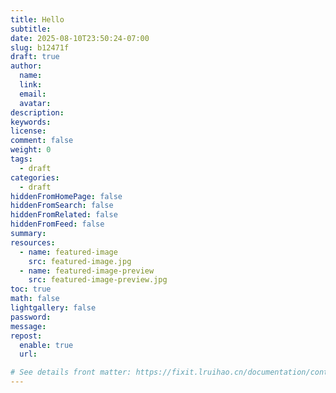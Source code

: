 ```yaml
---
title: Hello
subtitle:
date: 2025-08-10T23:50:24-07:00
slug: b12471f
draft: true
author:
  name:
  link:
  email:
  avatar:
description:
keywords:
license:
comment: false
weight: 0
tags:
  - draft
categories:
  - draft
hiddenFromHomePage: false
hiddenFromSearch: false
hiddenFromRelated: false
hiddenFromFeed: false
summary:
resources:
  - name: featured-image
    src: featured-image.jpg
  - name: featured-image-preview
    src: featured-image-preview.jpg
toc: true
math: false
lightgallery: false
password:
message:
repost:
  enable: true
  url:

# See details front matter: https://fixit.lruihao.cn/documentation/content-management/introduction/#front-matter
---
```


<!--more-->
